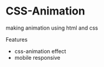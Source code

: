 # CSS-Animation
making animation using html and css

<Bold> Features </Bold>
- css-animation effect
- mobile responsive
